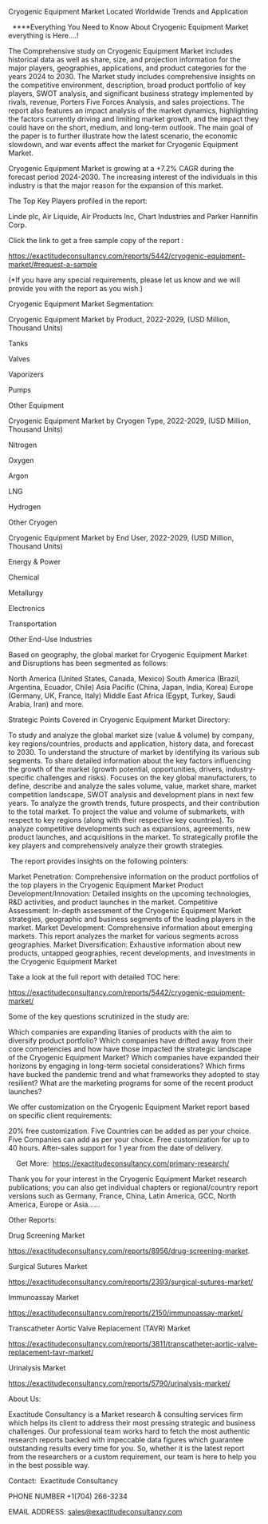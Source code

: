 Cryogenic Equipment Market Located Worldwide Trends and Application

  ****Everything You Need to Know About Cryogenic Equipment Market everything is Here....!

The Comprehensive study on Cryogenic Equipment Market includes historical data as well as share, size, and projection information for the major players, geographies, applications, and product categories for the years 2024 to 2030. The Market study includes comprehensive insights on the competitive environment, description, broad product portfolio of key players, SWOT analysis, and significant business strategy implemented by rivals, revenue, Porters Five Forces Analysis, and sales projections. The report also features an impact analysis of the market dynamics, highlighting the factors currently driving and limiting market growth, and the impact they could have on the short, medium, and long-term outlook. The main goal of the paper is to further illustrate how the latest scenario, the economic slowdown, and war events affect the market for Cryogenic Equipment Market.

Cryogenic Equipment Market is growing at a +7.2% CAGR during the forecast period 2024-2030. The increasing interest of the individuals in this industry is that the major reason for the expansion of this market.

The Top Key Players profiled in the report: 

Linde plc, Air Liquide, Air Products Inc, Chart Industries and Parker Hannifin Corp.

Click the link to get a free sample copy of the report :

https://exactitudeconsultancy.com/reports/5442/cryogenic-equipment-market/#request-a-sample

(*If you have any special requirements, please let us know and we will provide you with the report as you wish.)

Cryogenic Equipment Market Segmentation:

Cryogenic Equipment Market by Product, 2022-2029, (USD Million, Thousand Units)

Tanks

Valves

Vaporizers

Pumps

Other Equipment

Cryogenic Equipment Market by Cryogen Type, 2022-2029, (USD Million, Thousand Units)

Nitrogen

Oxygen

Argon

LNG

Hydrogen

Other Cryogen

Cryogenic Equipment Market by End User, 2022-2029, (USD Million, Thousand Units)

Energy & Power

Chemical

Metallurgy

Electronics

Transportation

Other End-Use Industries

Based on geography, the global market for Cryogenic Equipment Market and Disruptions has been segmented as follows:

North America (United States, Canada, Mexico)
South America (Brazil, Argentina, Ecuador, Chile)
Asia Pacific (China, Japan, India, Korea)
Europe (Germany, UK, France, Italy)
Middle East Africa (Egypt, Turkey, Saudi Arabia, Iran) and more.

Strategic Points Covered in Cryogenic Equipment Market Directory:

To study and analyze the global market size (value & volume) by company, key regions/countries, products and application, history data, and forecast to 2030.
To understand the structure of market by identifying its various sub segments.
To share detailed information about the key factors influencing the growth of the market (growth potential, opportunities, drivers, industry-specific challenges and risks).
Focuses on the key global manufacturers, to define, describe and analyze the sales volume, value, market share, market competition landscape, SWOT analysis and development plans in next few years.
To analyze the growth trends, future prospects, and their contribution to the total market.
To project the value and volume of submarkets, with respect to key regions (along with their respective key countries).
To analyze competitive developments such as expansions, agreements, new product launches, and acquisitions in the market.
To strategically profile the key players and comprehensively analyze their growth strategies.

 The report provides insights on the following pointers:

Market Penetration: Comprehensive information on the product portfolios of the top players in the Cryogenic Equipment Market
Product Development/Innovation: Detailed insights on the upcoming technologies, R&D activities, and product launches in the market.
Competitive Assessment: In-depth assessment of the Cryogenic Equipment Market strategies, geographic and business segments of the leading players in the market.
Market Development: Comprehensive information about emerging markets. This report analyzes the market for various segments across geographies.
Market Diversification: Exhaustive information about new products, untapped geographies, recent developments, and investments in the Cryogenic Equipment Market

Take a look at the full report with detailed TOC here:

https://exactitudeconsultancy.com/reports/5442/cryogenic-equipment-market/

Some of the key questions scrutinized in the study are:

Which companies are expanding litanies of products with the aim to diversify product portfolio?
Which companies have drifted away from their core competencies and how have those impacted the strategic landscape of the Cryogenic Equipment Market?
Which companies have expanded their horizons by engaging in long-term societal considerations?
Which firms have bucked the pandemic trend and what frameworks they adopted to stay resilient?
What are the marketing programs for some of the recent product launches?

We offer customization on the Cryogenic Equipment Market report based on specific client requirements:

20% free customization.
Five Countries can be added as per your choice.
Five Companies can add as per your choice.
Free customization for up to 40 hours.
After-sales support for 1 year from the date of delivery.

    Get More:  https://exactitudeconsultancy.com/primary-research/

Thank you for your interest in the Cryogenic Equipment Market research publications; you can also get individual chapters or regional/country report versions such as Germany, France, China, Latin America, GCC, North America, Europe or Asia……

Other Reports:

Drug Screening Market

https://exactitudeconsultancy.com/reports/8956/drug-screening-market.

Surgical Sutures Market

https://exactitudeconsultancy.com/reports/2393/surgical-sutures-market/

Immunoassay Market

https://exactitudeconsultancy.com/reports/2150/immunoassay-market/

Transcatheter Aortic Valve Replacement (TAVR) Market

https://exactitudeconsultancy.com/reports/3811/transcatheter-aortic-valve-replacement-tavr-market/

Urinalysis Market

https://exactitudeconsultancy.com/reports/5790/urinalysis-market/

About Us:

Exactitude Consultancy is a Market research & consulting services firm which helps its client to address their most pressing strategic and business challenges. Our professional team works hard to fetch the most authentic research reports backed with impeccable data figures which guarantee outstanding results every time for you. So, whether it is the latest report from the researchers or a custom requirement, our team is here to help you in the best possible way.

Contact:  Exactitude Consultancy

PHONE NUMBER +1(704) 266-3234

EMAIL ADDRESS: sales@exactitudeconsultancy.com
